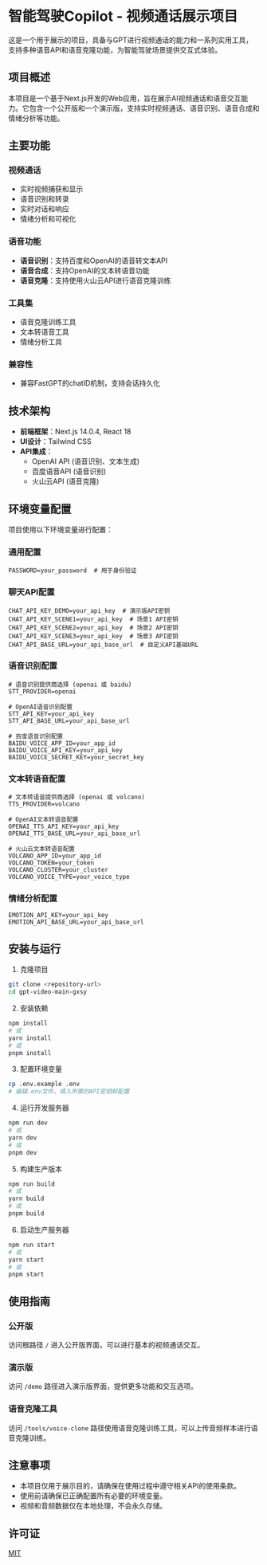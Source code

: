 # 智能驾驶Copilot - 视频通话展示项目

这是一个用于展示的项目，具备与GPT进行视频通话的能力和一系列实用工具，支持多种语音API和语音克隆功能，为智能驾驶场景提供交互式体验。

## 项目概述

本项目是一个基于Next.js开发的Web应用，旨在展示AI视频通话和语音交互能力。它包含一个公开版和一个演示版，支持实时视频通话、语音识别、语音合成和情绪分析等功能。

## 主要功能

### 视频通话

- 实时视频捕获和显示
- 语音识别和转录
- 实时对话和响应
- 情绪分析和可视化

### 语音功能

- **语音识别**：支持百度和OpenAI的语音转文本API
- **语音合成**：支持OpenAI的文本转语音功能
- **语音克隆**：支持使用火山云API进行语音克隆训练

### 工具集

- 语音克隆训练工具
- 文本转语音工具
- 情绪分析工具

### 兼容性

- 兼容FastGPT的chatID机制，支持会话持久化

## 技术架构

- **前端框架**：Next.js 14.0.4, React 18
- **UI设计**：Tailwind CSS
- **API集成**：
  - OpenAI API (语音识别、文本生成)
  - 百度语音API (语音识别)
  - 火山云API (语音克隆)

## 环境变量配置

项目使用以下环境变量进行配置：

### 通用配置
```
PASSWORD=your_password  # 用于身份验证
```

### 聊天API配置
```
CHAT_API_KEY_DEMO=your_api_key  # 演示版API密钥
CHAT_API_KEY_SCENE1=your_api_key  # 场景1 API密钥
CHAT_API_KEY_SCENE2=your_api_key  # 场景2 API密钥
CHAT_API_KEY_SCENE3=your_api_key  # 场景3 API密钥
CHAT_API_BASE_URL=your_api_base_url  # 自定义API基础URL
```

### 语音识别配置
```
# 语音识别提供商选择 (openai 或 baidu)
STT_PROVIDER=openai

# OpenAI语音识别配置
STT_API_KEY=your_api_key
STT_API_BASE_URL=your_api_base_url

# 百度语音识别配置
BAIDU_VOICE_APP_ID=your_app_id
BAIDU_VOICE_API_KEY=your_api_key
BAIDU_VOICE_SECRET_KEY=your_secret_key
```

### 文本转语音配置
```
# 文本转语音提供商选择 (openai 或 volcano)
TTS_PROVIDER=volcano

# OpenAI文本转语音配置
OPENAI_TTS_API_KEY=your_api_key
OPENAI_TTS_BASE_URL=your_api_base_url

# 火山云文本转语音配置
VOLCANO_APP_ID=your_app_id
VOLCANO_TOKEN=your_token
VOLCANO_CLUSTER=your_cluster
VOLCANO_VOICE_TYPE=your_voice_type
```

### 情绪分析配置
```
EMOTION_API_KEY=your_api_key
EMOTION_API_BASE_URL=your_api_base_url
```

## 安装与运行

1. 克隆项目
```bash
git clone <repository-url>
cd gpt-video-main-gxsy
```

2. 安装依赖
```bash
npm install
# 或
yarn install
# 或
pnpm install
```

3. 配置环境变量
```bash
cp .env.example .env
# 编辑.env文件，填入所需的API密钥和配置
```

4. 运行开发服务器
```bash
npm run dev
# 或
yarn dev
# 或
pnpm dev
```

5. 构建生产版本
```bash
npm run build
# 或
yarn build
# 或
pnpm build
```

6. 启动生产服务器
```bash
npm run start
# 或
yarn start
# 或
pnpm start
```

## 使用指南

### 公开版
访问根路径 `/` 进入公开版界面，可以进行基本的视频通话交互。

### 演示版
访问 `/demo` 路径进入演示版界面，提供更多功能和交互选项。

### 语音克隆工具
访问 `/tools/voice-clone` 路径使用语音克隆训练工具，可以上传音频样本进行语音克隆训练。

## 注意事项

- 本项目仅用于展示目的，请确保在使用过程中遵守相关API的使用条款。
- 使用前请确保已正确配置所有必要的环境变量。
- 视频和音频数据仅在本地处理，不会永久存储。

## 许可证

[MIT](LICENSE)